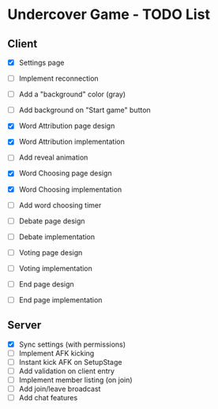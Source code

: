 # Undercover Game - TODO List

## Client

- [x] Settings page
- [ ] Implement reconnection
- [ ] Add a "background" color (gray)
- [ ] Add background on "Start game" button

- [x] Word Attribution page design
- [x] Word Attribution implementation
- [ ] Add reveal animation

- [x] Word Choosing page design
- [x] Word Choosing implementation
- [ ] Add word choosing timer

- [ ] Debate page design
- [ ] Debate implementation

- [ ] Voting page design
- [ ] Voting implementation

- [ ] End page design
- [ ] End page implementation

## Server

- [x] Sync settings (with permissions)
- [ ] Implement AFK kicking
- [ ] Instant kick AFK on SetupStage
- [ ] Add validation on client entry
- [ ] Implement member listing (on join)
- [ ] Add join/leave broadcast
- [ ] Add chat features
